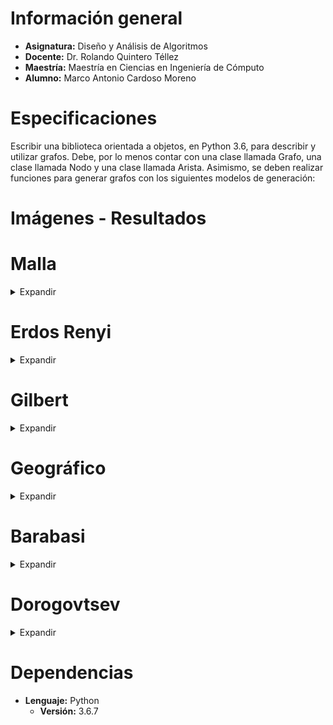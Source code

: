 # Información general

-   **Asignatura:** Diseño y Análisis de Algoritmos
-   **Docente:** Dr. Rolando Quintero Téllez
-   **Maestría:** Maestría en Ciencias en Ingeniería de Cómputo
-   **Alumno:** Marco Antonio Cardoso Moreno



# Especificaciones

Escribir una biblioteca orientada a objetos, en Python 3.6, para describir y
utilizar grafos. Debe, por lo menos contar con una clase llamada Grafo, una
clase llamada Nodo y una clase llamada Arista. Asimismo, se deben realizar
funciones para generar grafos con los siguientes modelos de generación:



# Imágenes - Resultados



# Malla
<details>
  <summary>Expandir</summary>

## 30 nodos

-   **m:** 6
-   **n:** 5

![img](./img/30/grafoMalla_6_5.png =350x)



## 100 nodos

-   **m:** 10
-   **n:** 10

![img](./img/100/grafoMalla_10_10.png)



## 500 nodos

-   **m:** 25
-   **n:** 20

![img](./img/500/grafoMalla_25_20.png)


</details>

# Erdos Renyi

<details>
  <summary>Expandir</summary>


## 30 nodos

-   **n:** 30
-   **m:** 150

![img](./img/30/grafoErdos_Renyi_30_150.png)



## 100 nodos

-   **n:** 100
-   **m:** 550

![img](./img/100/grafoErdos_Renyi_100_550.png)



## 500 nodos

-   **n:** 500
-   **m:** 2550

![img](./img/500/grafoErdos_Renyi_500_2550.png)
</details>



# Gilbert
<details>
  <summary>Expandir</summary>


## 30 nodos

-   **n:** 30
-   **p:** 0.7

![img](./img/30/grafoGilbert_30_70.png)



## 100 nodos

-   **n:** 100
-   **p:** 0.4

![img](./img/100/grafoGilbert_100_40.png)



## 500 nodos

-   **n:** 500
-   **p:** 0.1

![img](./img/500/grafoGilbert_500_10.png)
</details>


# Geográfico
<details>
  <summary>Expandir</summary>


## 30 nodos

-   **n:** 30
-   **r:** 0.7

![img](./img/30/grafoGeografico_30_70.png)



## 100 nodos

-   **n:** 100
-   **r:** 0.4

![img](./img/100/grafoGeografico_100_40.png)



## 500 nodos

-   **n:** 500
-   **r:** 0.1

![img](./img/500/grafoGeografico_500_10.png)
</details>



# Barabasi
<details>
  <summary>Expandir</summary>


## 30 nodos

-   **n:** 30
-   **d:** 5

![img](./img/30/grafoBarabasi_30_5.png)



## 100 nodos

-   **n:** 100
-   **d:** 7

![img](./img/100/grafoBarabasi_100_7.png)



## 500 nodos

-   **n:** 500
-   **d:** 7

![img](./img/500/grafoBarabasi_500_7.png)
</details>


# Dorogovtsev
<details>
  <summary>Expandir</summary>



## 30 nodos

![img](./img/30/grafoDorogovtsev_30.png)



## 100 nodos

![img](./img/100/grafoDorogovtsev_100.png)



## 500 nodos

![img](./img/500/grafoDorogovtsev_500.png)
</details>



# Dependencias

-   **Lenguaje:** Python
    -   **Versión:** 3.6.7

